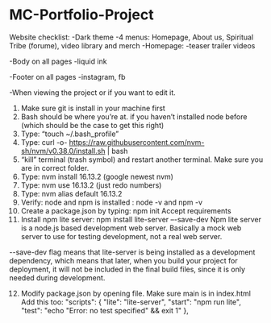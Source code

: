 # MC-Portfolio-Project

Website checklist:
-Dark theme
-4 menus: Homepage, About us, Spiritual Tribe (forume), video library and merch
-Homepage:
-teaser trailer videos

-Body on all pages
-liquid ink

-Footer on all pages
-instagram, fb

-When viewing the project or if you want to edit it.

1. Make sure git is install in your machine first
2. Bash should be where you’re at. if you haven’t installed node before (which should be the case to get this right)
3. Type: “touch ~/.bash_profile”
4. Type:
   curl -o- https://raw.githubusercontent.com/nvm-sh/nvm/v0.38.0/install.sh | bash
5. “kill” terminal (trash symbol) and restart another terminal. Make sure you are in correct folder.
6. Type: nvm install 16.13.2 (google newest nvm)
7. Type: nvm use 16.13.2 (just redo numbers)
8. Type: nvm alias default 16.13.2
9. Verify: node and npm is installed : node -v and npm -v
10. Create a package.json by typing: npm init Accept requirements
11. Install npm lite server: npm install lite-server –-save-dev
    Npm lite server is a node.js based development web server. Basically a mock web server to use for testing development, not a real web server.

--save-dev flag means that lite-server is being installed as a development dependency, which means that later, when you build your project for deployment, it will not be included in the final build files, since it is only needed during development.

12. Modify package.json by opening file. Make sure main is in index.html
    Add this too:
    "scripts": {
    "lite": "lite-server",
    "start": "npm run lite",
    "test": "echo \"Error: no test specified\" && exit 1"
    },
